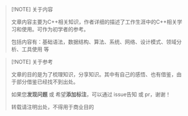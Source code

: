 

> [!NOTE] 关于内容
> 
> 文章内容主要为C++相关知识，作者详细的描述了工作生涯中的C++相关学习和使用。可作为初学者的参考。
> 
> 包括内容有：基础语法，数据结构、算法、系统、网络、设计模式、领域分析、工具使用 等



> [!NOTE] 关于参考
> 
> 文章的目的是为了梳理知识，分享知识。其中有自己的感悟、也有借鉴，由于部分借鉴已经找不到出处。
> 
> 如果您**发现问题** 或 希望**添加标注**，可以通过 issue告知 或 pr，谢谢！
> 
> 转载请注明出处，不得用于商业目的

